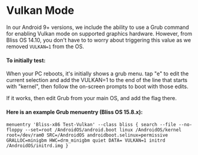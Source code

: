 # Vulkan Mode

In our Android 9+ versions, we include the ability to use a Grub command for enabling Vulkan mode on supported graphics hardware.
However, from Bliss OS 14.10, you don't have to to worry about triggering this value as we removed `VULKAN=1` from the OS. 

#### To initially test:

When your PC reboots, it's initially shows a grub menu. tap "e" to edit the current selection and add the VULKAN=1 to the end of the line that starts with "kernel", then follow the on-screen prompts to boot with those edits.

If it works, then edit Grub from your main OS, and add the flag there. 

#### Here is an example Grub menuentry (Bliss OS 15.8.x):

`menuentry 'Bliss-x86 Test-Vulkan' --class bliss { search --file --no-floppy --set=root /AndroidOS/android.boot linux /AndroidOS/kernel root=/dev/ram0 SRC=/AndroidOS androidboot.selinux=permissive GRALLOC=minigbm HWC=drm_minigbm quiet DATA= VULKAN=1 initrd /AndroidOS/initrd.img }`

